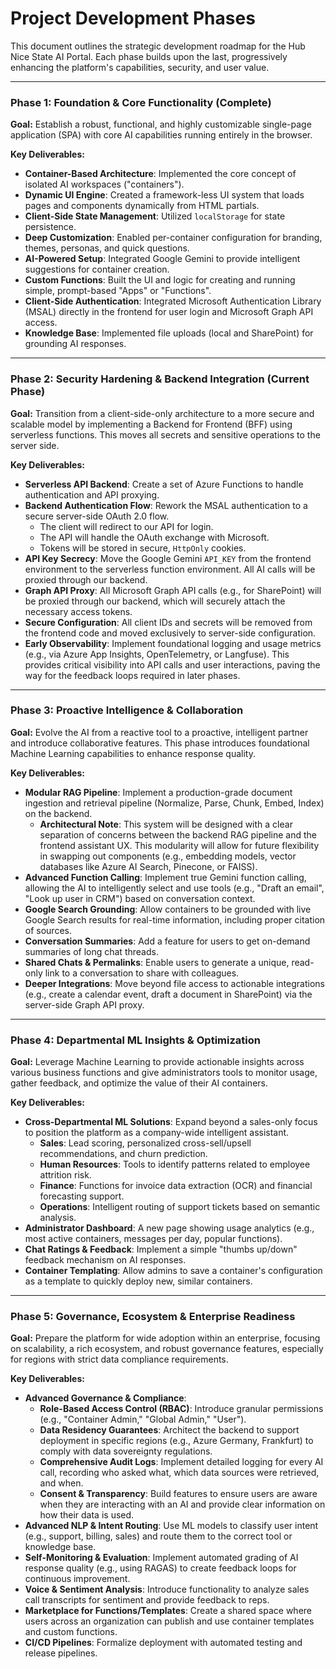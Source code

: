 # Project Development Phases

This document outlines the strategic development roadmap for the Hub Nice State AI Portal. Each phase builds upon the last, progressively enhancing the platform's capabilities, security, and user value.

---

### **Phase 1: Foundation & Core Functionality (Complete)**

**Goal:** Establish a robust, functional, and highly customizable single-page application (SPA) with core AI capabilities running entirely in the browser.

**Key Deliverables:**
- **Container-Based Architecture**: Implemented the core concept of isolated AI workspaces ("containers").
- **Dynamic UI Engine**: Created a framework-less UI system that loads pages and components dynamically from HTML partials.
- **Client-Side State Management**: Utilized `localStorage` for state persistence.
- **Deep Customization**: Enabled per-container configuration for branding, themes, personas, and quick questions.
- **AI-Powered Setup**: Integrated Google Gemini to provide intelligent suggestions for container creation.
- **Custom Functions**: Built the UI and logic for creating and running simple, prompt-based "Apps" or "Functions".
- **Client-Side Authentication**: Integrated Microsoft Authentication Library (MSAL) directly in the frontend for user login and Microsoft Graph API access.
- **Knowledge Base**: Implemented file uploads (local and SharePoint) for grounding AI responses.

---

### **Phase 2: Security Hardening & Backend Integration (Current Phase)**

**Goal:** Transition from a client-side-only architecture to a more secure and scalable model by implementing a Backend for Frontend (BFF) using serverless functions. This moves all secrets and sensitive operations to the server side.

**Key Deliverables:**
- **Serverless API Backend**: Create a set of Azure Functions to handle authentication and API proxying.
- **Backend Authentication Flow**: Rework the MSAL authentication to a secure server-side OAuth 2.0 flow.
  - The client will redirect to our API for login.
  - The API will handle the OAuth exchange with Microsoft.
  - Tokens will be stored in secure, `HttpOnly` cookies.
- **API Key Secrecy**: Move the Google Gemini `API_KEY` from the frontend environment to the serverless function environment. All AI calls will be proxied through our backend.
- **Graph API Proxy**: All Microsoft Graph API calls (e.g., for SharePoint) will be proxied through our backend, which will securely attach the necessary access tokens.
- **Secure Configuration**: All client IDs and secrets will be removed from the frontend code and moved exclusively to server-side configuration.
- **Early Observability**: Implement foundational logging and usage metrics (e.g., via Azure App Insights, OpenTelemetry, or Langfuse). This provides critical visibility into API calls and user interactions, paving the way for the feedback loops required in later phases.

---

### **Phase 3: Proactive Intelligence & Collaboration**

**Goal:** Evolve the AI from a reactive tool to a proactive, intelligent partner and introduce collaborative features. This phase introduces foundational Machine Learning capabilities to enhance response quality.

**Key Deliverables:**
- **Modular RAG Pipeline**: Implement a production-grade document ingestion and retrieval pipeline (Normalize, Parse, Chunk, Embed, Index) on the backend.
  - **Architectural Note**: This system will be designed with a clear separation of concerns between the backend RAG pipeline and the frontend assistant UX. This modularity will allow for future flexibility in swapping out components (e.g., embedding models, vector databases like Azure AI Search, Pinecone, or FAISS).
- **Advanced Function Calling**: Implement true Gemini function calling, allowing the AI to intelligently select and use tools (e.g., "Draft an email", "Look up user in CRM") based on conversation context.
- **Google Search Grounding**: Allow containers to be grounded with live Google Search results for real-time information, including proper citation of sources.
- **Conversation Summaries**: Add a feature for users to get on-demand summaries of long chat threads.
- **Shared Chats & Permalinks**: Enable users to generate a unique, read-only link to a conversation to share with colleagues.
- **Deeper Integrations**: Move beyond file access to actionable integrations (e.g., create a calendar event, draft a document in SharePoint) via the server-side Graph API proxy.

---

### **Phase 4: Departmental ML Insights & Optimization**

**Goal:** Leverage Machine Learning to provide actionable insights across various business functions and give administrators tools to monitor usage, gather feedback, and optimize the value of their AI containers.

**Key Deliverables:**
- **Cross-Departmental ML Solutions**: Expand beyond a sales-only focus to position the platform as a company-wide intelligent assistant.
    - **Sales**: Lead scoring, personalized cross-sell/upsell recommendations, and churn prediction.
    - **Human Resources**: Tools to identify patterns related to employee attrition risk.
    - **Finance**: Functions for invoice data extraction (OCR) and financial forecasting support.
    - **Operations**: Intelligent routing of support tickets based on semantic analysis.
- **Administrator Dashboard**: A new page showing usage analytics (e.g., most active containers, messages per day, popular functions).
- **Chat Ratings & Feedback**: Implement a simple "thumbs up/down" feedback mechanism on AI responses.
- **Container Templating**: Allow admins to save a container's configuration as a template to quickly deploy new, similar containers.

---

### **Phase 5: Governance, Ecosystem & Enterprise Readiness**

**Goal:** Prepare the platform for wide adoption within an enterprise, focusing on scalability, a rich ecosystem, and robust governance features, especially for regions with strict data compliance requirements.

**Key Deliverables:**
- **Advanced Governance & Compliance**:
    - **Role-Based Access Control (RBAC)**: Introduce granular permissions (e.g., "Container Admin," "Global Admin," "User").
    - **Data Residency Guarantees**: Architect the backend to support deployment in specific regions (e.g., Azure Germany, Frankfurt) to comply with data sovereignty regulations.
    - **Comprehensive Audit Logs**: Implement detailed logging for every AI call, recording who asked what, which data sources were retrieved, and when.
    - **Consent & Transparency**: Build features to ensure users are aware when they are interacting with an AI and provide clear information on how their data is used.
- **Advanced NLP & Intent Routing**: Use ML models to classify user intent (e.g., support, billing, sales) and route them to the correct tool or knowledge base.
- **Self-Monitoring & Evaluation**: Implement automated grading of AI response quality (e.g., using RAGAS) to create feedback loops for continuous improvement.
- **Voice & Sentiment Analysis**: Introduce functionality to analyze sales call transcripts for sentiment and provide feedback to reps.
- **Marketplace for Functions/Templates**: Create a shared space where users across an organization can publish and use container templates and custom functions.
- **CI/CD Pipelines**: Formalize deployment with automated testing and release pipelines.